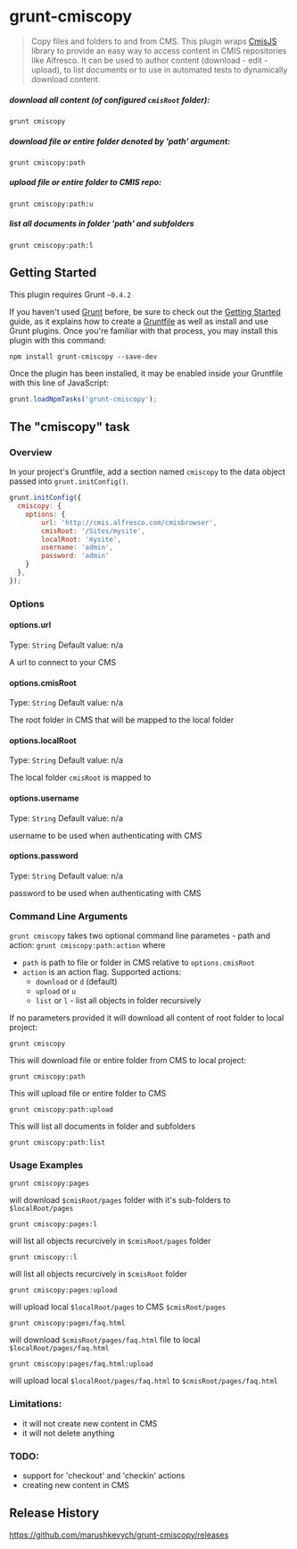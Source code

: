 # grunt-cmiscopy

> Copy files and folders to and from CMS.
This plugin wraps [CmisJS](https://npmjs.org/package/cmis) library to provide an easy way to access content in CMIS repositories like Alfresco.
It can be used to author content (download - edit - upload), to list documents or to use in automated tests to dynamically download content.

##### download all content (of configured `cmisRoot` folder):
```
grunt cmiscopy
```  

##### download file or entire folder denoted by 'path' argument:
```
grunt cmiscopy:path
```

##### upload file or entire folder to CMIS repo:
```
grunt cmiscopy:path:u
```

##### list all documents in folder 'path' and subfolders
```
grunt cmiscopy:path:l
```

## Getting Started
This plugin requires Grunt `~0.4.2`

If you haven't used [Grunt](http://gruntjs.com/) before, be sure to check out the [Getting Started](http://gruntjs.com/getting-started) guide, as it explains how to create a [Gruntfile](http://gruntjs.com/sample-gruntfile) as well as install and use Grunt plugins. Once you're familiar with that process, you may install this plugin with this command:

```shell
npm install grunt-cmiscopy --save-dev
```

Once the plugin has been installed, it may be enabled inside your Gruntfile with this line of JavaScript:

```js
grunt.loadNpmTasks('grunt-cmiscopy');
```

## The "cmiscopy" task

### Overview
In your project's Gruntfile, add a section named `cmiscopy` to the data object passed into `grunt.initConfig()`.

```js
grunt.initConfig({
  cmiscopy: {
    options: {
        url: 'http://cmis.alfresco.com/cmisbrowser',
        cmisRoot: '/Sites/mysite',
        localRoot: 'mysite',
        username: 'admin',
        password: 'admin'
    }
  },
});
```

### Options

#### options.url
Type: `String`
Default value: n/a

A url to connect to your CMS

#### options.cmisRoot
Type: `String`
Default value: n/a

The root folder in CMS that will be mapped to the local folder

#### options.localRoot
Type: `String`
Default value: n/a

The local folder `cmisRoot` is mapped to

#### options.username
Type: `String`
Default value: n/a

username to be used when authenticating with CMS

#### options.password
Type: `String`
Default value: n/a

password to be used when authenticating with CMS

### Command Line Arguments
`grunt cmiscopy` takes two optional command line parametes - path and action: `grunt cmiscopy:path:action`
where 
- `path` is path to file or folder in CMS relative to `options.cmisRoot`
- `action` is an action flag. Supported actions:
    - `download` or `d` (default)
    - `upload` or `u`
    - `list` or `l` - list all objects in folder recursively

If no parameters provided it will download all content of root folder to local project:
```
grunt cmiscopy
```  

This will download file or entire folder from CMS to local project:
```
grunt cmiscopy:path
```

This will upload file or entire folder to CMS
```
grunt cmiscopy:path:upload
```

This will list all documents in folder and subfolders
```
grunt cmiscopy:path:list
```

### Usage Examples
```
grunt cmiscopy:pages
```
will download `$cmisRoot/pages` folder with it's sub-folders to `$localRoot/pages`

```
grunt cmiscopy:pages:l
```
will list all objects recurcively in `$cmisRoot/pages` folder

```
grunt cmiscopy::l
```
will list all objects recurcively in `$cmisRoot` folder

```
grunt cmiscopy:pages:upload
```
will upload local `$localRoot/pages` to CMS `$cmisRoot/pages`

```
grunt cmiscopy:pages/faq.html
```
will download `$cmisRoot/pages/faq.html` file to local `$localRoot/pages/faq.html`

```
grunt cmiscopy:pages/faq.html:upload
```
will upload local `$localRoot/pages/faq.html` to `$cmisRoot/pages/faq.html`

### Limitations:
- it will not create new content in CMS
- it will not delete anything

### TODO:
- support for 'checkout' and 'checkin' actions
- creating new content in CMS


## Release History
https://github.com/marushkevych/grunt-cmiscopy/releases
